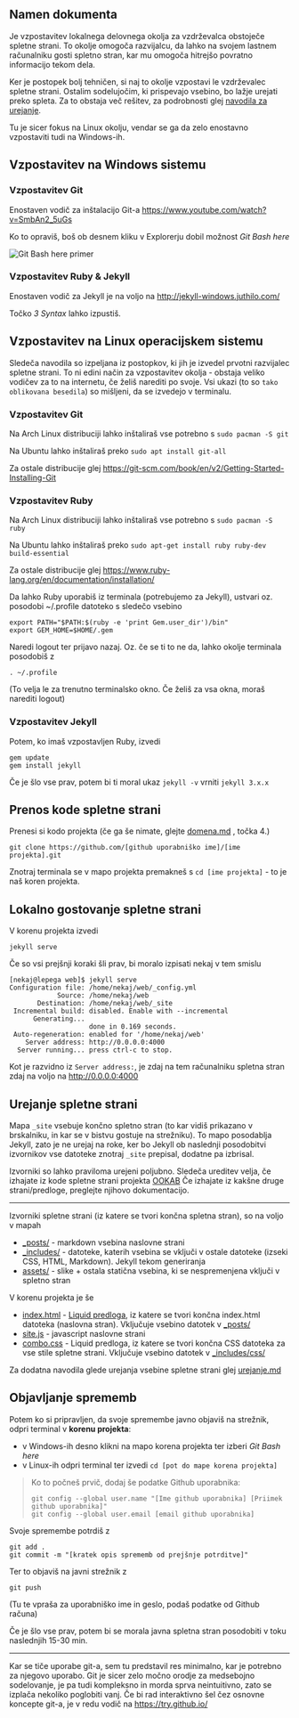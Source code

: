 ## Namen dokumenta

Je vzpostavitev lokalnega delovnega okolja za vzdrževalca obstoječe spletne strani.
To okolje omogoča razvijalcu, da lahko na svojem lastnem računalniku gosti spletno stran, kar mu omogoča hitrejšo povratno informacijo tekom dela.

Ker je postopek bolj tehničen, si naj to okolje vzpostavi le vzdrževalec spletne strani.
Ostalim sodelujočim, ki prispevajo vsebino, bo lažje urejati preko spleta. Za to obstaja več rešitev, za podrobnosti glej [navodila za urejanje](/navodila/urejanje.md).



Tu je sicer fokus na Linux okolju, vendar se ga da zelo enostavno vzpostaviti tudi na Windows-ih.

## Vzpostavitev na Windows sistemu

### Vzpostavitev Git

Enostaven vodič za inštalacijo Git-a https://www.youtube.com/watch?v=SmbAn2_5uGs

Ko to opraviš, boš ob desnem kliku v Explorerju dobil možnost _Git Bash here_

![Git Bash here primer](http://cdn.ilovefreesoftware.com/wp-content/uploads/2016/08/right-click-options-for-Git.png)

### Vzpostavitev Ruby & Jekyll

Enostaven vodič za Jekyll je na voljo na http://jekyll-windows.juthilo.com/

Točko _3 Syntax_ lahko izpustiš.

## Vzpostavitev na Linux operacijskem sistemu

Sledeča navodila so izpeljana iz postopkov, ki jih je izvedel prvotni razvijalec spletne strani. To ni edini način za vzpostavitev okolja - obstaja veliko vodičev za to na internetu, če želiš narediti po svoje.
Vsi ukazi (to so `tako oblikovana besedila`) so mišljeni, da se izvedejo v terminalu.

### Vzpostavitev Git

Na Arch Linux distribuciji lahko inštaliraš vse potrebno s `sudo pacman -S git`

Na Ubuntu lahko inštaliraš preko `sudo apt install git-all`

Za ostale distribucije glej https://git-scm.com/book/en/v2/Getting-Started-Installing-Git

### Vzpostavitev Ruby

Na Arch Linux distribuciji lahko inštaliraš vse potrebno s `sudo pacman -S ruby`

Na Ubuntu lahko inštaliraš preko `sudo apt-get install ruby ruby-dev build-essential`

Za ostale distribucije glej https://www.ruby-lang.org/en/documentation/installation/


Da lahko Ruby uporabiš iz terminala (potrebujemo za Jekyll), ustvari oz. posodobi ~/.profile datoteko s sledečo vsebino

```
export PATH="$PATH:$(ruby -e 'print Gem.user_dir')/bin"
export GEM_HOME=$HOME/.gem
```

Naredi logout ter prijavo nazaj. Oz. če se ti to ne da, lahko okolje terminala posodobiš z

```
. ~/.profile
```
(To velja le za trenutno terminalsko okno. Če želiš za vsa okna, moraš narediti logout)

### Vzpostavitev Jekyll

Potem, ko imaš vzpostavljen Ruby, izvedi
```
gem update
gem install jekyll
```

Če je šlo vse prav, potem bi ti moral ukaz `jekyll -v` vrniti `jekyll 3.x.x`

## Prenos kode spletne strani

Prenesi si kodo projekta (če ga še nimate, glejte [domena.md](/navodila/domena.md) , točka 4.)

```
git clone https://github.com/[github uporabniško ime]/[ime projekta].git
```
Znotraj terminala se v mapo projekta premakneš s `cd [ime projekta]` - to je naš koren projekta.

## Lokalno gostovanje spletne strani

V korenu projekta izvedi

`jekyll serve`

Če so vsi prejšnji koraki šli prav, bi moralo izpisati nekaj v tem smislu
```
[nekaj@lepega web]$ jekyll serve
Configuration file: /home/nekaj/web/_config.yml
            Source: /home/nekaj/web
       Destination: /home/nekaj/web/_site
 Incremental build: disabled. Enable with --incremental
      Generating...
                    done in 0.169 seconds.
 Auto-regeneration: enabled for '/home/nekaj/web'
    Server address: http://0.0.0.0:4000
  Server running... press ctrl-c to stop.
```

Kot je razvidno iz `Server address:`, je zdaj na tem računalniku spletna stran zdaj na voljo na http://0.0.0.0:4000

## Urejanje spletne strani

Mapa `_site` vsebuje končno spletno stran (to kar vidiš prikazano v brskalniku, in kar se v bistvu gostuje na strežniku).
To mapo posodablja Jekyll, zato je ne urejaj na roke, ker bo Jekyll ob naslednji posodobitvi izvornikov vse datoteke znotraj `_site` prepisal, dodatne pa izbrisal.

Izvorniki so lahko praviloma urejeni poljubno. Sledeča ureditev velja, če izhajate iz kode spletne strani projekta [OOKAB](https://github.com/ookab/web)
Če izhajate iz kakšne druge strani/predloge, preglejte njihovo dokumentacijo.

---

Izvorniki spletne strani (iz katere se tvori končna spletna stran), so na voljo v mapah

* [_posts/](/_posts/) - markdown vsebina naslovne strani
* [_includes/](/_includes/) - datoteke, katerih vsebina se vključi v ostale datoteke (izseki CSS, HTML, Markdown). Jekyll tekom generiranja
* [assets/](/assets/) - slike + ostala statična vsebina, ki se nespremenjena vključi v spletno stran

V korenu projekta je še

* [index.html](/index.html) - [Liquid predloga](https://jekyllrb.com/docs/templates/), iz katere se tvori končna index.html datoteka (naslovna stran). Vključuje vsebino datotek v [_posts/](/_posts/)
* [site.js](/site.js) - javascript naslovne strani
* [combo.css](/combo.css) - Liquid predloga, iz katere se tvori končna CSS datoteka za vse stile spletne strani. Vključuje vsebino datotek v [_includes/css/](/_includes/css/)

Za dodatna navodila glede urejanja vsebine spletne strani glej [urejanje.md](/navodila/urejanje.md)

## Objavljanje sprememb

Potem ko si pripravljen, da svoje spremembe javno objaviš na strežnik, odpri terminal v **korenu projekta**:

* v Windows-ih desno klikni na mapo korena projekta ter izberi _Git Bash here_
* v Linux-ih odpri terminal ter izvedi `cd [pot do mape korena projekta]`

> Ko to počneš prvič, dodaj še podatke Github uporabnika:
> ```
> git config --global user.name "[Ime github uporabnika] [Priimek github uporabnika]"
> git config --global user.email [email github uporabnika]
> ```

Svoje spremembe potrdiš z
```
git add .
git commit -m "[kratek opis sprememb od prejšnje potrditve]"
```

Ter to objaviš na javni strežnik z
```
git push
```
(Tu te vpraša za uporabniško ime in geslo, podaš podatke od Github računa)

Če je šlo vse prav, potem bi se morala javna spletna stran posodobiti v toku naslednjih 15-30 min.

---
Kar se tiče uporabe git-a, sem tu predstavil res minimalno, kar je potrebno za njegovo uporabo. Git je sicer zelo močno orodje za medsebojno sodelovanje, je pa tudi kompleksno in morda sprva neintuitivno, zato se izplača nekoliko poglobiti vanj.
Če bi rad interaktivno šel čez osnovne koncepte git-a, je v redu vodič na https://try.github.io/

